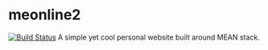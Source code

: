 # meonline2
[![Build Status](https://travis-ci.org/devdil/meonline2.svg?branch=master)](https://travis-ci.org/devdil/meonline2)
A simple yet cool personal website built around MEAN stack.

